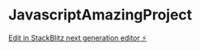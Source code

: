 # JavascriptAmazingProject

[Edit in StackBlitz next generation editor ⚡️](https://stackblitz.com/~/github.com/Shivani3225/JavascriptAmazingProject)